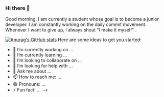 ### Hi there 👋

Good morning. I am currently a student whose goal is to become a junior developer. I am constantly working on the daily commit movement. Whenever I want to give up, I always shout "I make it myself" .

[![Anurag's GitHub stats](https://github-readme-stats.vercel.app/api?username=alstjd0051)](https://github.com/anuraghazra/github-readme-stats)
Here are some ideas to get you started:

- 🔭 I’m currently working on ...
- 🌱 I’m currently learning ...
- 👯 I’m looking to collaborate on ...
- 🤔 I’m looking for help with ...
- 💬 Ask me about ...
- 📫 How to reach me: ...
- 😄 Pronouns: ...
- ⚡ Fun fact: ...
-->
